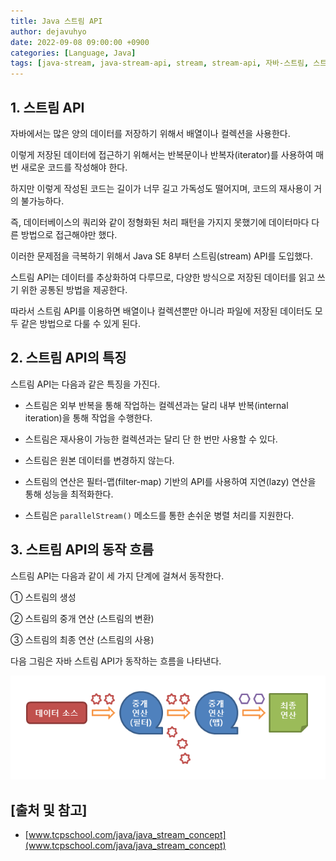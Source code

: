 ```yaml
---
title: Java 스트림 API
author: dejavuhyo
date: 2022-09-08 09:00:00 +0900
categories: [Language, Java]
tags: [java-stream, java-stream-api, stream, stream-api, 자바-스트림, 스트림, 스트림-api]
---
```


## 1. 스트림 API
자바에서는 많은 양의 데이터를 저장하기 위해서 배열이나 컬렉션을 사용한다.

이렇게 저장된 데이터에 접근하기 위해서는 반복문이나 반복자(iterator)를 사용하여 매번 새로운 코드를 작성해야 한다.

하지만 이렇게 작성된 코드는 길이가 너무 길고 가독성도 떨어지며, 코드의 재사용이 거의 불가능하다.

즉, 데이터베이스의 쿼리와 같이 정형화된 처리 패턴을 가지지 못했기에 데이터마다 다른 방법으로 접근해야만 했다.

이러한 문제점을 극복하기 위해서 Java SE 8부터 스트림(stream) API를 도입했다.

스트림 API는 데이터를 추상화하여 다루므로, 다양한 방식으로 저장된 데이터를 읽고 쓰기 위한 공통된 방법을 제공한다.

따라서 스트림 API를 이용하면 배열이나 컬렉션뿐만 아니라 파일에 저장된 데이터도 모두 같은 방법으로 다룰 수 있게 된다.

## 2. 스트림 API의 특징
스트림 API는 다음과 같은 특징을 가진다.

* 스트림은 외부 반복을 통해 작업하는 컬렉션과는 달리 내부 반복(internal iteration)을 통해 작업을 수행한다.

* 스트림은 재사용이 가능한 컬렉션과는 달리 단 한 번만 사용할 수 있다.

* 스트림은 원본 데이터를 변경하지 않는다.

* 스트림의 연산은 필터-맵(filter-map) 기반의 API를 사용하여 지연(lazy) 연산을 통해 성능을 최적화한다.

* 스트림은 `parallelStream()` 메소드를 통한 손쉬운 병렬 처리를 지원한다.

## 3. 스트림 API의 동작 흐름
스트림 API는 다음과 같이 세 가지 단계에 걸쳐서 동작한다.

① 스트림의 생성

② 스트림의 중개 연산 (스트림의 변환)

③ 스트림의 최종 연산 (스트림의 사용)

다음 그림은 자바 스트림 API가 동작하는 흐름을 나타낸다.

![operation-principle](/assets/img/2022-09-08-java-stream/operation-principle.png)

## [출처 및 참고]
* [www.tcpschool.com/java/java_stream_concept](www.tcpschool.com/java/java_stream_concept)
